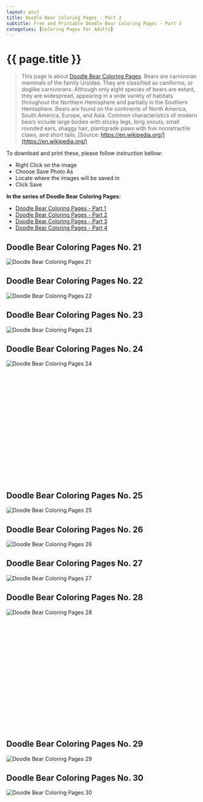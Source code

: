 ```yaml
---
layout: post
title: Doodle Bear Coloring Pages - Part 3
subtitle: Free and Printable Doodle Bear Coloring Pages - Part 3
categoties: [Coloring Pages For Adults]
---
```

{{ page.title }}
================
> This page is about [Doodle Bear Coloring Pages](https://freecoloringpages.github.io/). Bears are carnivoran mammals of the family Ursidae. They are classified as caniforms, or doglike carnivorans. Although only eight species of bears are extant, they are widespread, appearing in a wide variety of habitats throughout the Northern Hemisphere and partially in the Southern Hemisphere. Bears are found on the continents of North America, South America, Europe, and Asia. Common characteristics of modern bears include large bodies with stocky legs, long snouts, small rounded ears, shaggy hair, plantigrade paws with five nonretractile claws, and short tails. [Source: https://en.wikipedia.org/](https://en.wikipedia.org/)

To download and print these, please follow instruction bellow:
* Right Click on the image 
* Choose Save Photo As 
* Locate where the images will be saved in 
* Click Save

**In the series of Doodle Bear Coloring Pages:**

* [Doodle Bear Coloring Pages - Part 1](https://freecoloringpages.github.io/2017/11/24/Doodle-Bear-Coloring-Pages-part-1.html)
* [Doodle Bear Coloring Pages - Part 2](https://freecoloringpages.github.io/2017/11/24/Doodle-Bear-Coloring-Pages-part-2.html)
* [Doodle Bear Coloring Pages - Part 3](https://freecoloringpages.github.io/2017/11/24/Doodle-Bear-Coloring-Pages-part-3.html)
* [Doodle Bear Coloring Pages - Part 4](https://freecoloringpages.github.io/2017/11/24/Doodle-Bear-Coloring-Pages-part-4.html)

## Doodle Bear Coloring Pages No. 21
![Doodle Bear Coloring Pages 21](https://freecoloringpages.github.io/img1/Doodle-Bear-Coloring-Pages%20(21).jpg "Doodle Bear Coloring Pages 21")

## Doodle Bear Coloring Pages No. 22
![Doodle Bear Coloring Pages 22](https://freecoloringpages.github.io/img1/Doodle-Bear-Coloring-Pages%20(22).jpg "Doodle Bear Coloring Pages 22")

## Doodle Bear Coloring Pages No. 23
![Doodle Bear Coloring Pages 23](https://freecoloringpages.github.io/img1/Doodle-Bear-Coloring-Pages%20(23).jpg "Doodle Bear Coloring Pages 23")

## Doodle Bear Coloring Pages No. 24
![Doodle Bear Coloring Pages 24](https://freecoloringpages.github.io/img1/Doodle-Bear-Coloring-Pages%20(24).jpg "Doodle Bear Coloring Pages 24")

<script async src="//pagead2.googlesyndication.com/pagead/js/adsbygoogle.js"></script><!-- Texxtonly --><ins class="adsbygoogle" style="display:inline-block;width:336px;height:280px" data-ad-client="ca-pub-6753140515841889" data-ad-slot="3207852233"></ins><script>(adsbygoogle = window.adsbygoogle || []).push({}); </script>

## Doodle Bear Coloring Pages No. 25
![Doodle Bear Coloring Pages 25](https://freecoloringpages.github.io/img1/Doodle-Bear-Coloring-Pages%20(25).jpg "Doodle Bear Coloring Pages 25")

## Doodle Bear Coloring Pages No. 26
![Doodle Bear Coloring Pages 26](https://freecoloringpages.github.io/img1/Doodle-Bear-Coloring-Pages%20(26).jpg "Doodle Bear Coloring Pages 26")

## Doodle Bear Coloring Pages No. 27
![Doodle Bear Coloring Pages 27](https://freecoloringpages.github.io/img1/Doodle-Bear-Coloring-Pages%20(27).jpg "Doodle Bear Coloring Pages 27")

## Doodle Bear Coloring Pages No. 28
![Doodle Bear Coloring Pages 28](https://freecoloringpages.github.io/img1/Doodle-Bear-Coloring-Pages%20(28).jpg "Doodle Bear Coloring Pages 28")

<script async src="//pagead2.googlesyndication.com/pagead/js/adsbygoogle.js"></script><!-- Texxtonly --><ins class="adsbygoogle" style="display:inline-block;width:336px;height:280px" data-ad-client="ca-pub-6753140515841889" data-ad-slot="3207852233"></ins><script>(adsbygoogle = window.adsbygoogle || []).push({}); </script>

## Doodle Bear Coloring Pages No. 29
![Doodle Bear Coloring Pages 29](https://freecoloringpages.github.io/img1/Doodle-Bear-Coloring-Pages%20(29).jpg "Doodle Bear Coloring Pages 29")

## Doodle Bear Coloring Pages No. 30
![Doodle Bear Coloring Pages 30](https://freecoloringpages.github.io/img1/Doodle-Bear-Coloring-Pages%20(30).jpg "Doodle Bear Coloring Pages 30")

